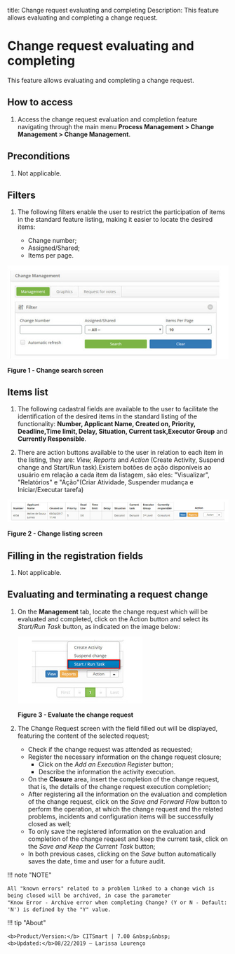 title: Change request evaluating and completing
Description: This feature allows evaluating and completing a change request.
# Change request evaluating and completing

This feature allows evaluating and completing a change request.

How to access
--------------

1. Access the change request evaluation and completion feature navigating through the main menu 
**Process Management > Change Management > Change Management**.

Preconditions
--------------

1. Not applicable.

Filters
---------

1. The following filters enable the user to restrict the participation of items in the standard feature listing, making it 
easier to locate the desired items:

    - Change number;
    - Assigned/Shared;
    - Items per page.

![Search](images/evaluation.img1.jpg)

**Figure 1 - Change search screen**

Items list
------------------

1. The following cadastral fields are available to the user to facilitate the identification of the desired items in the 
standard listing of the functionality: **Number, Applicant Name, Created on, Priority, Deadline,Time limit, Delay, Situation, 
Current task,Executor Group** and **Currently Responsible**.

2. There are action buttons available to the user in relation to each item in the listing, they are: *View, Reports* and 
*Action* (Create Activity, Suspend change and Start/Run task).Existem botões de ação disponíveis ao usuário em relação a cada 
item da listagem, são eles: "Visualizar", "Relatórios" e "Ação"(Criar Atividade, Suspender mudança e Iniciar/Executar tarefa)

![Listing](images/evaluation.img2.jpg)

**Figure 2 - Change listing screen**

Filling in the registration fields
------------------------------------

1. Not applicable.

Evaluating and terminating a request change
-----------------------------------------------

1. On the **Management** tab, locate the change request which will be evaluated and completed, click on the Action button and 
select its *Start/Run Task* button, as indicated on the image below:

    ![Evaluate](images/evaluation.img3.jpg)

    **Figure 3 - Evaluate the change request**

2. The Change Request screen with the field filled out will be displayed, featuring the content of the selected request;

    - Check if the change request was attended as requested;
    - Register the necessary information on the change request closure;
        - Click on the *Add an Execution Register* button;
        - Describe the information the activity execution.
    - On the **Closure** area, insert the completion of the change request, that is, the details of the change request execution completion;
    -  After registering all the information on the evaluation and completion of the change request, click on the *Save and 
    Forward Flow* button to perform the operation, at which the change request and the related problems, incidents and 
    configuration items will be successfully closed as well;
    - To only save the registered information on the evaluation and completion of the change request and keep the current 
    task, click on the *Save and Keep the Current Task* button;
    - In both previous cases, clicking on the *Save* button automatically saves the date, time and user for a future audit.

!!! note "NOTE"

    All "known errors" related to a problem linked to a change wich is being closed will be archived, in case the parameter 
    "Know Error - Archive error when completing Change? (Y or N - Default: 'N') is defined by the "Y" value.
    
!!! tip "About"

    <b>Product/Version:</b> CITSmart | 7.00 &nbsp;&nbsp;
    <b>Updated:</b>08/22/2019 – Larissa Lourenço
